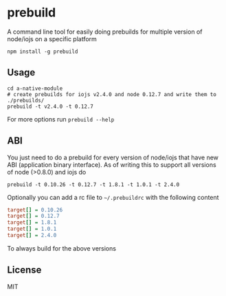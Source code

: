 # prebuild

A command line tool for easily doing prebuilds for multiple version of node/iojs on a specific platform

```
npm install -g prebuild
```

## Usage

```
cd a-native-module
# create prebuilds for iojs v2.4.0 and node 0.12.7 and write them to ./prebuilds/
prebuild -t v2.4.0 -t 0.12.7
```

For more options run `prebuild --help`

## ABI

You just need to do a prebuild for every version of node/iojs that have new ABI (application binary interface).
As of writing this to support all versions of node (>0.8.0) and iojs do

```
prebuild -t 0.10.26 -t 0.12.7 -t 1.8.1 -t 1.0.1 -t 2.4.0
```

Optionally you can add a rc file to `~/.prebuildrc` with the following content

``` ini
target[] = 0.10.26
target[] = 0.12.7
target[] = 1.8.1
target[] = 1.0.1
target[] = 2.4.0
```

To always build for the above versions

## License

MIT
